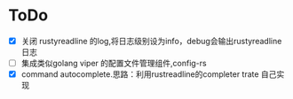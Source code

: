 # ToDo

- [x] 关闭 rustyreadline 的log,将日志级别设为info，debug会输出rustyreadline 日志
- [ ] 集成类似golang viper 的配置文件管理组件,config-rs
- [x] command autocomplete.思路：利用rustreadline的completer trate 自己实现